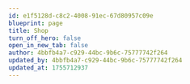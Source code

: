 ```yaml
---
id: e1f5128d-c8c2-4008-91ec-67d80957c09e
blueprint: page
title: Shop
turn_off_hero: false
open_in_new_tab: false
author: 4bbfb4a7-c929-44bc-9b6c-75777742f264
updated_by: 4bbfb4a7-c929-44bc-9b6c-75777742f264
updated_at: 1755712937
---
```

